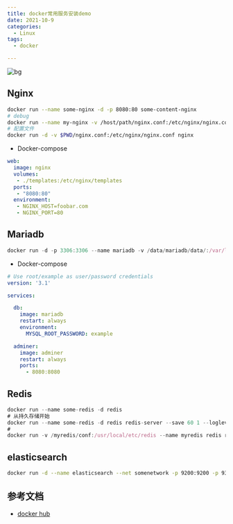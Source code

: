 ```yaml
---
title: docker常用服务安装demo
date: 2021-10-9
categories:
  - Linux
tags:
  - docker

---
```


![bg](https://gitee.com/snowyan/image/raw/master/2021/202110121604679.png)

<!-- more -->

## Nginx

```bash
docker run --name some-nginx -d -p 8080:80 some-content-nginx
# debug
docker run --name my-nginx -v /host/path/nginx.conf:/etc/nginx/nginx.conf:ro -d nginx nginx-debug -g 'daemon off;'
# 配置文件
docker run -d -v $PWD/nginx.conf:/etc/nginx/nginx.conf nginx
```

- Docker-compose

```yaml
web:
  image: nginx
  volumes:
   - ./templates:/etc/nginx/templates
  ports:
   - "8080:80"
  environment:
   - NGINX_HOST=foobar.com
   - NGINX_PORT=80
```



## Mariadb

```js
docker run -d -p 3306:3306 --name mariadb -v /data/mariadb/data/:/var/lib/mysql -e MYSQL_ROOT_PASSWORD=root mariadb:latest 
```

- Docker-compose

```yaml
# Use root/example as user/password credentials
version: '3.1'

services:

  db:
    image: mariadb
    restart: always
    environment:
      MYSQL_ROOT_PASSWORD: example

  adminer:
    image: adminer
    restart: always
    ports:
      - 8080:8080
```



## Redis

```js
docker run --name some-redis -d redis
# 从持久存储开始
docker run --name some-redis -d redis redis-server --save 60 1 --loglevel warning
# 
docker run -v /myredis/conf:/usr/local/etc/redis --name myredis redis redis-server /usr/local/etc/redis/redis.conf
```

## elasticsearch

```bash
docker run -d --name elasticsearch --net somenetwork -p 9200:9200 -p 9300:9300 -e "discovery.type=single-node" elasticsearch:tag
```





## 参考文档

- [docker hub](https://registry.hub.docker.com/)